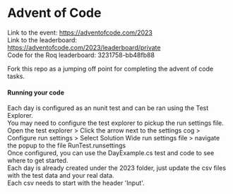<h1>Advent of Code</h1>

Link to the event: https://adventofcode.com/2023 \
Link to the leaderboard: https://adventofcode.com/2023/leaderboard/private \
Code for the Roq leaderboard: 3231758-bb48fb88

Fork this repo as a jumping off point for completing the advent of code tasks.

<h4>Running your code</h4>
Each day is configured as an nunit test and can be ran using the Test Explorer. <br />
You may need to configure the test explorer to pickup the run settings file.
Open the test explorer > Click the arrow next to the settings cog > Configure run settings > Select Solution Wide run settings file > navigate the popup to the file RunTest.runsettings <br />
Once configured, you can use the DayExample.cs test and code to see where to get started. <br /> 
Each day is already created under the 2023 folder, just update the csv files with the test data and your real data.<br />
Each csv needs to start with the header 'Input'.
